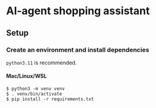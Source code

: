 # AI-agent shopping assistant

## Setup

### Create an environment and install dependencies
`python3.11` is recommended.
#### Mac/Linux/WSL
```
$ python3 -m venv venv
$ . venv/bin/activate
$ pip install -r requirements.txt
```

